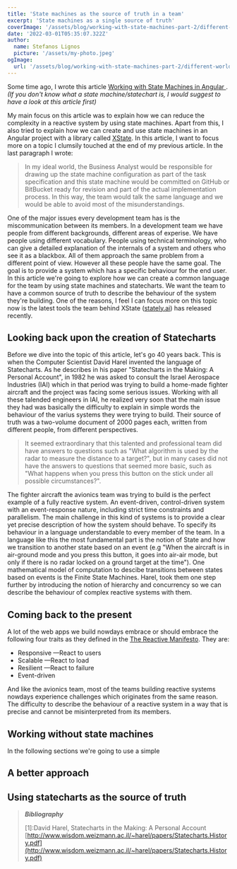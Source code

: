 ```yaml
---
title: 'State machines as the source of truth in a team'
excerpt: 'State machines as a single source of truth'
coverImage: '/assets/blog/working-with-state-machines-part-2/different-worlds.jpg'
date: '2022-03-01T05:35:07.322Z'
author:
  name: Stefanos Lignos
  picture: '/assets/my-photo.jpeg'
ogImage:
  url: '/assets/blog/working-with-state-machines-part-2/different-worlds.jpg'
---
```


Some time ago, I wrote this article [Working with State Machines in Angular ](https://stefanos-lignos.dev/posts/working-with-state-machines). *(If you don't know what a state machine/statechart is, I would suggest to have a look at this article first)*

My main focus on this article was to explain how we can reduce the complexity in a reactive system by using state machines. Apart from this, I also tried to explain how we can create and use state machines in an Angular project with a library called [XState](https://xstate.js.org/). In this article, I want to focus more on a topic I clumsily touched at the end of my previous article. In the last paragraph I wrote:

> In my ideal world, the Business Analyst would be responsible for drawing up the state machine configuration as part of the task specification and this state machine would be committed on GitHub or BitBucket ready for revision and part of the actual implementation process. In this way, the team would talk the same language and we would be able to avoid most of the misunderstandings.

One of the major issues every development team has is the miscommunication between its members. In a development team we have people from different backgrounds, different areas of experise. We have people using different vocabulary. People using technical terminology, who can give a detailed explanation of the internals of a system and others who see it as a blackbox. All of them approach the same problem from a different point of view. However all these people have the same goal. The goal is to provide a system which has a specific behaviour for the end user. In this article we're going to explore how we can create a common language for the team by using state machines and statecharts. We want the team to have a common source of truth to describe the behaviour of the system they're building. One of the reasons, I feel I can focus more on this topic now is the latest tools the team behind XState ([stately.ai](https://stately.ai/)) has released recently.

## Looking back upon the creation of Statecharts

Before we dive into the topic of this article, let's go 40 years back. This is when the Computer Scientist David Harel invented the language of Statecharts. As he describes in his paper "Statecharts in the Making: A Personal Account", in 1982 he was asked to consult the Israel Aerospace Industries (IAI) which in that period was trying to build a home-made fighter aircraft and the project was facing some serious issues. Working with all these talended engineers in IAI, he realized very soon that the main issue they had was basically the difficulty to explain in simple words the behaviour of the varius systems they were trying to build. Their source of truth was a two-volume document of 2000 pages each, written from different people, from different perspectives.  

> It seemed extraordinary that this talented and professional team did have answers to questions such as "What algorithm is used by the radar to measure the distance to a target?", but in many cases did not have the answers to questions that seemed more basic, such as "What happens when you press this button on the stick under all possible circumstances?". 

The fighter aircraft the avionics team was trying to build is the perfect example of a fully reactive system. An event-driven, control-driven system with an event-response nature, including strict time constraints and parallelism. The main challenge in this kind of systems is to provide a clear yet precise description of how the system should behave. To specify its behaviour in a language understandable to every member of the team. In a language like this the most fundamental part is the notion of State and how we transition to another state based on an event (e.g "When the aircraft is in air-ground mode and you press this button, it goes into air-air mode, but only if there is no radar locked on a ground target at the time"). One mathematical model of computation to descibe transitions between states based on events is the Finite State Machines. Harel, took them one step further by introducing the notion of hierarchy and concurrency so we can describe the behaviour of complex reactive systems with them.

## Coming back to the present 

A lot of the web apps we build nowdays embrace or should embrace the following four traits as they defined in the [The Reactive Manifesto](https://www.reactivemanifesto.org/). They are: 
 - Responsive —React to users
 - Scalable —React to load
 - Resilient —React to failure
 - Event-driven 

And like the avionics team, most of the teams building reactive systems nowdays experience challenges which originates from the same reason. The difficulty to describe the behaviour of a reactive system in a way that is precise and cannot be misinterpreted from its members.

## Working without state machines

In the following sections we're going to use a simple 

## A better approach

## Using statecharts as the source of truth







> **_Bibliography_**
> 
> \[1\]:David Harel, Statecharts in the Making: A Personal Account [http://www.wisdom.weizmann.ac.il/~harel/papers/Statecharts.History.pdf](http://www.wisdom.weizmann.ac.il/~harel/papers/Statecharts.History.pdf)